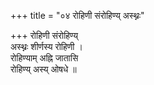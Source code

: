 +++
title = "०४ रोहिणी संरोहिण्य् अस्थ्नः"

+++
रोहिणी संरोहिण्य्  
अस्थ्नः शीर्णस्य रोहिणी ।  
रोहिण्याम् अह्नि जातासि  
रोहिण्य् अस्य् ओषधे ॥